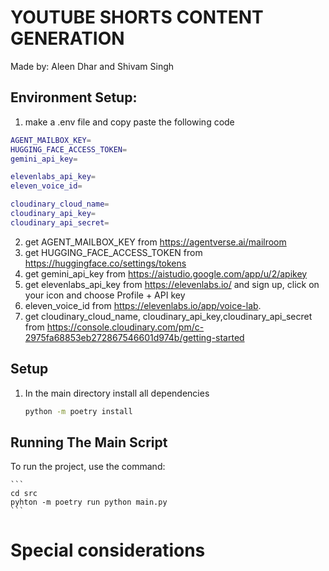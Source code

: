 # YOUTUBE SHORTS CONTENT GENERATION
Made by: Aleen Dhar and Shivam Singh



## Environment Setup:

1. make a .env file and copy paste the following code
```bash
AGENT_MAILBOX_KEY=
HUGGING_FACE_ACCESS_TOKEN=
gemini_api_key=

elevenlabs_api_key=
eleven_voice_id=

cloudinary_cloud_name=
cloudinary_api_key=
cloudinary_api_secret=
```

2. get AGENT_MAILBOX_KEY from https://agentverse.ai/mailroom
3. get HUGGING_FACE_ACCESS_TOKEN from https://huggingface.co/settings/tokens
4. get gemini_api_key from https://aistudio.google.com/app/u/2/apikey
5. get elevenlabs_api_key from https://elevenlabs.io/  and sign up, click on your icon and choose Profile + API key
6. eleven_voice_id from https://elevenlabs.io/app/voice-lab.
7. get cloudinary_cloud_name, cloudinary_api_key,cloudinary_api_secret from https://console.cloudinary.com/pm/c-2975fa68853eb272867546601d974b/getting-started



## Setup
1. In the main directory install all dependencies

    ```bash
    python -m poetry install
    ```


## Running The Main Script

To run the project, use the command:

    ```
    cd src
    pyhton -m poetry run python main.py
    ```

# Special considerations

